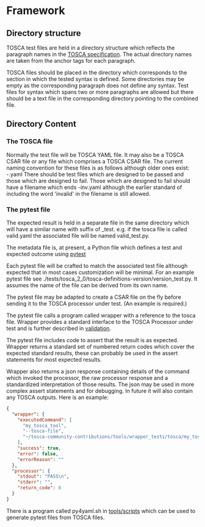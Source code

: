 # Framework

## Directory structure
TOSCA test files are held in a directory structure which reflects the paragraph names in the [TOSCA specification](https://github.com/oasis-tcs/tosca-specs). The actual directory names are taken from the anchor tags for each paragraph.

TOSCA files should be placed in the directory which corresponds to the section in which the tested syntax is defined. Some directories may be empty as the corresponding paragraph does not define any syntax. Test files for syntax which spans two or more paragraphs are allowed but there should be a text file in the corresponding directory pointing to the combined file.

## Directory Content

### The TOSCA file
Normally the test file will be TOSCA YAML file. It may also be a TOSCA CSAR file or any file which comprises a TOSCA CSAR file.
The current naming convention for these files is as follows although older ones exist:
<directory name>-<content description using hyphen seprators><optional invalid indicator>.yaml
There should be test files which are designed to be passed and those which are designed to fail.
Those which are designed to fail should have a filename which ends -inv.yaml although the earlier standard of  including the word 'invalid' in the filename is still allowed.


### The pytest file
The expected result is held in a separate file in the same directory which will have a similar name with suffix of _test. e.g. if the tosca file is called valid.yaml the associated file will be named valid_test.py.

The metadata file is, at present, a Python file which defines a test and expected outcome using [pytest](https://docs.pytest.org/en/stable/#)

Each pytest file will be crafted to match the associated test file although expected that in most cases customization will be minimal. For an example pytest file see ./tests/tosca_2_0/tosca-definitions-version/version_test.py. It assumes the name of the file can be derived from its own name.

The pytest file may be adapted to create a CSAR file on the fly before sending it to the TOSCA processor under test. (An example is required.)

The pytest file calls a program called wrapper with a reference to the tosca file. Wrapper provides a standard interface to the TOSCA Processor under test and is further described in [validation](validation.md).

The pytest file includes code to assert that the result is as expected. Wrapper returns a standard set of numbered return codes which cover the expected standard results, these can probably be used in the assert statements for most expected results.

Wrapper also returns a json response containing details of the command which invoked the processor, the raw processor response and a standardized interpretation of those results. The json may be used in more complex assert statements and for debugging. In future it will also contain any TOSCA outputs. Here is an example:

```json
{
  "wrapper": {
    "executedCommand": [
      "my_tosca_tool",
      "--tosca-file",
      "~/tosca-community-contributions/tools/wrapper_tests/tosca/my_tosca_tool/valid.yaml"
    ],
    "success": true,
    "error": false,
    "errorReason": ""
  },
  "processor": {
    "stdout": "PASS\n",
    "stderr": "",
    "return_code": 0
  }
}
```

There is a program called py4yaml.sh in [tools/scripts](https://github.com/oasis-open/tosca-community-contributions/tools/scripts) which can be used to generate pytest files from TOSCA files.